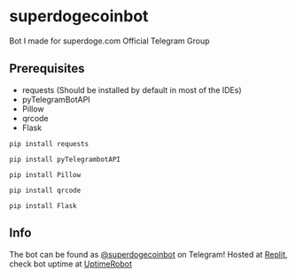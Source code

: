 # superdogecoinbot
Bot I made for superdoge.com Official Telegram Group

## Prerequisites
- requests (Should be installed by default in most of the IDEs)
- pyTelegramBotAPI
- Pillow
- qrcode
- Flask

```
pip install requests
```

```
pip install pyTelegrambotAPI
```

```
pip install Pillow
```

```
pip install qrcode
```

```
pip install Flask
```

## Info
The bot can be found as [@superdogecoinbot](telegram.dog/superdogecoinbot) on Telegram!
Hosted at [Replit](repl.it), check bot uptime at [UptimeRobot](bit.ly/sdogebot)
